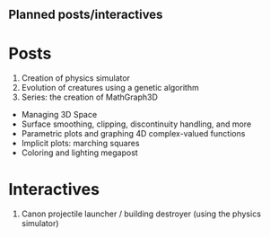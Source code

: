 ## Planned posts/interactives

# Posts
1. Creation of physics simulator
2. Evolution of creatures using a genetic algorithm
3. Series: the creation of MathGraph3D
  * Managing 3D Space
  * Surface smoothing, clipping, discontinuity handling, and more
  * Parametric plots and graphing 4D complex-valued functions
  * Implicit plots: marching squares
  * Coloring and lighting megapost

# Interactives
1. Canon projectile launcher / building destroyer (using the physics simulator)
